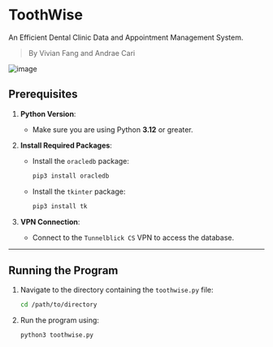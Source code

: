 # ToothWise
An Efficient Dental Clinic Data and Appointment Management System.
> By Vivian Fang and Andrae Cari

![image](https://github.com/user-attachments/assets/e9549bf7-8af1-49ea-a9f1-e52faf97bed8)
## Prerequisites

1. **Python Version**:
   - Make sure you are using Python **3.12** or greater.

2. **Install Required Packages**:
   - Install the `oracledb` package:
     ```bash
     pip3 install oracledb
     ```
   - Install the `tkinter` package:
     ```bash
     pip3 install tk
     ```

3. **VPN Connection**:
   - Connect to the `Tunnelblick CS` VPN to access the database.

---

## Running the Program

1. Navigate to the directory containing the `toothwise.py` file:
   ```bash
   cd /path/to/directory
   ```

2. Run the program using:
    ```bash
    python3 toothwise.py
    ```
